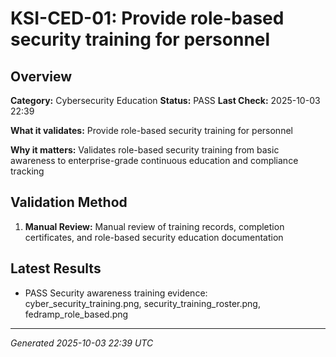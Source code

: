 # KSI-CED-01: Provide role-based security training for personnel

## Overview

**Category:** Cybersecurity Education
**Status:** PASS
**Last Check:** 2025-10-03 22:39

**What it validates:** Provide role-based security training for personnel

**Why it matters:** Validates role-based security training from basic awareness to enterprise-grade continuous education and compliance tracking

## Validation Method

1. **Manual Review:** Manual review of training records, completion certificates, and role-based security education documentation

## Latest Results

- PASS Security awareness training evidence: cyber_security_training.png, security_training_roster.png, fedramp_role_based.png

---
*Generated 2025-10-03 22:39 UTC*